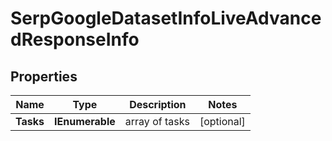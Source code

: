 # SerpGoogleDatasetInfoLiveAdvancedResponseInfo


## Properties

| Name | Type | Description | Notes |
|------------ | ------------- | ------------- | -------------|
**Tasks** | **IEnumerable<SerpGoogleDatasetInfoLiveAdvancedTaskInfo>** | array of tasks |[optional]|